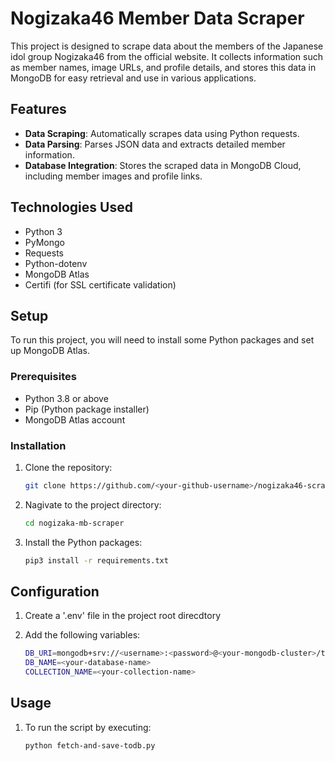 # Nogizaka46 Member Data Scraper

This project is designed to scrape data about the members of the Japanese idol group Nogizaka46 from the official website. It collects information such as member names, image URLs, and profile details, and stores this data in MongoDB for easy retrieval and use in various applications.

## Features

- **Data Scraping**: Automatically scrapes data using Python requests.
- **Data Parsing**: Parses JSON data and extracts detailed member information.
- **Database Integration**: Stores the scraped data in MongoDB Cloud, including member images and profile links.

## Technologies Used

- Python 3
- PyMongo
- Requests
- Python-dotenv
- MongoDB Atlas
- Certifi (for SSL certificate validation)

## Setup

To run this project, you will need to install some Python packages and set up MongoDB Atlas.

### Prerequisites

- Python 3.8 or above
- Pip (Python package installer)
- MongoDB Atlas account

### Installation

1. Clone the repository:
   ```bash
   git clone https://github.com/<your-github-username>/nogizaka46-scraper.git

2. Nagivate to the project directory:
   ```bash
   cd nogizaka-mb-scraper
   
3. Install the Python packages:
   ```bash
   pip3 install -r requirements.txt

## Configuration

1. Create a '.env' file in the project root direcdtory

2. Add the following variables:
   ```bash
   DB_URI=mongodb+srv://<username>:<password>@<your-mongodb-cluster>/test?retryWrites=true&w=majority
   DB_NAME=<your-database-name>
   COLLECTION_NAME=<your-collection-name>

## Usage

1. To run the script by executing:
   ```bash
   python fetch-and-save-todb.py
